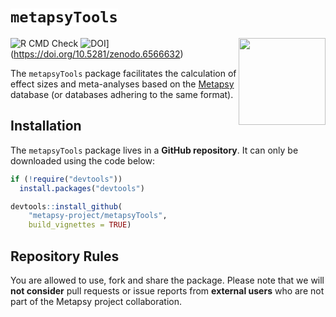 <h1>
  <code style="background: white;">metapsyTools</code>
</h1>
<a href='https://dplyr.tidyverse.org'><img src='https://tools.metapsy.org/logo.png' align="right" height="139" /></a>


![R CMD Check](https://img.shields.io/badge/R%20CMD%20Check-passing-brightgreen)
![DOI](https://img.shields.io/badge/DOI-10.5281/zenodo.6566632-blue)](https://doi.org/10.5281/zenodo.6566632)

The `metapsyTools` package facilitates the calculation of effect sizes and meta-analyses based on the [Metapsy](https://www.metapsy.org) database (or databases adhering to the same format).


## Installation

The `metapsyTools` package lives in a **GitHub repository**. It can only be downloaded using the code below:

```r
if (!require("devtools"))
  install.packages("devtools")

devtools::install_github(
    "metapsy-project/metapsyTools",
    build_vignettes = TRUE)
```

## Repository Rules

You are allowed to use, fork and share the package. Please note that we will **not consider** pull requests or issue reports from **external users** who are not part of the Metapsy project collaboration. 



